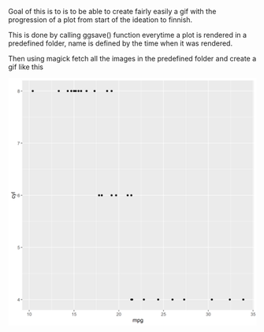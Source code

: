 Goal of this is to is to be able to create fairly easily a gif with the progression of a plot from start of the ideation to finnish.

This is done by calling ggsave() function everytime a plot is rendered in a predefined folder, name is defined by the time when it was rendered.

Then using magick fetch all the images in the predefined folder and create a gif like this

![](plot_progression.gif)
